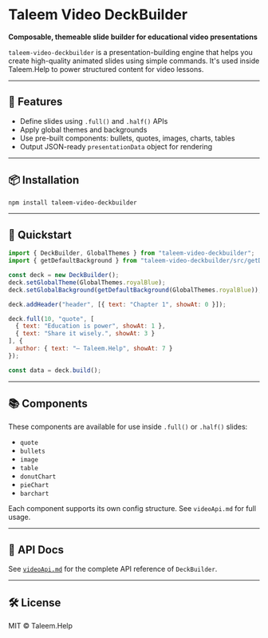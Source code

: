 # Taleem Video DeckBuilder

**Composable, themeable slide builder for educational video presentations**

`taleem-video-deckbuilder` is a presentation-building engine that helps you create high-quality animated slides using simple commands. It's used inside Taleem.Help to power structured content for video lessons.

---

## 🚀 Features

* Define slides using `.full()` and `.half()` APIs
* Apply global themes and backgrounds
* Use pre-built components: bullets, quotes, images, charts, tables
* Output JSON-ready `presentationData` object for rendering

---

## 📦 Installation

```bash
npm install taleem-video-deckbuilder
```

---

## 🧪 Quickstart

```js
import { DeckBuilder, GlobalThemes } from "taleem-video-deckbuilder";
import { getDefaultBackground } from "taleem-video-deckbuilder/src/getDefaultBackground";

const deck = new DeckBuilder();
deck.setGlobalTheme(GlobalThemes.royalBlue);
deck.setGlobalBackground(getDefaultBackground(GlobalThemes.royalBlue));

deck.addHeader("header", [{ text: "Chapter 1", showAt: 0 }]);

deck.full(10, "quote", [
  { text: "Education is power", showAt: 1 },
  { text: "Share it wisely.", showAt: 3 }
], {
  author: { text: "— Taleem.Help", showAt: 7 }
});

const data = deck.build();
```

---

## 📚 Components

These components are available for use inside `.full()` or `.half()` slides:

* `quote`
* `bullets`
* `image`
* `table`
* `donutChart`
* `pieChart`
* `barchart`

Each component supports its own config structure. See `videoApi.md` for full usage.

---

## 📄 API Docs

See [`videoApi.md`](./videoApi.md) for the complete API reference of `DeckBuilder`.

---

## 🛠 License

MIT © Taleem.Help
